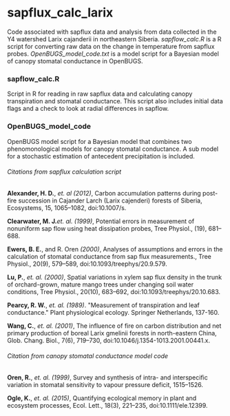 # sapflux_calc_larix

Code associated with sapflux data and analysis from data collected in the Y4 watershed Larix cajanderii in northeastern Siberia. _sapflow_calc.R_ is a R script for converting raw data on the change in temperature from sapflux probes. _OpenBUGS_model_code.txt_ is a model script for a Bayesian model of canopy stomatal conductance in OpenBUGS. 

### sapflow_calc.R
Script in R for reading in raw sapflux data and calculating canopy transpiration and stomatal conductance. This script also includes initial data flags and a check to look at radial differences in sapflow.



### OpenBUGS_model_code
OpenBUGS model script for a Bayesian model that combines two phenomonological models for canopy stomatal conductance. A sub model for a stochastic estimation of antecedent precipitation is included. 

###### Citations from sapflux calculation script

**Alexander, H. D.**, _et. al_ _(2012)_, Carbon accumulation patterns during post-fire succession in Cajander Larch (Larix cajenderi) forests of Siberia, Ecosystems, 15, 1065–1082, doi:10.1007/s.

**Clearwater, M. J.**_et. al._ _(1999)_, Potential errors in measurement of nonuniform sap flow using heat dissipation probes, Tree Physiol., (19), 681–688.


**Ewers, B. E.**, and R. Oren _(2000)_, Analyses of assumptions and errors in the calculation of stomatal conductance from sap flux measurements., Tree Physiol., 20(9), 579–589, doi:10.1093/treephys/20.9.579.

**Lu, P.**, _et. al._ _(2000)_, Spatial variations in xylem sap flux density in the trunk of orchard-grown, mature mango trees under changing soil water conditions, Tree Physiol., 20(10), 683–692, doi:10.1093/treephys/20.10.683.

**Pearcy, R. W.**, _et. al._ _(1989)_. "Measurement of transpiration and leaf conductance." Plant physiological ecology. Springer Netherlands, 137-160.

**Wang, C.**, _et. al._ _(2001)_, The influence of fire on carbon distribution and net primary production of boreal Larix gmelinii forests in north-eastern China, Glob. Chang. Biol., 7(6), 719–730, doi:10.1046/j.1354-1013.2001.00441.x.

###### Citation from canopy stomatal conductance model code

**Oren, R.**, _et. al._ _(1999)_, Survey and synthesis of intra- and interspecific variation in stomatal sensitivity to vapour pressure deficit, 1515–1526.

**Ogle, K.**, _et. al._ _(2015)_, Quantifying ecological memory in plant and ecosystem processes, Ecol. Lett., 18(3), 221–235, doi:10.1111/ele.12399.
